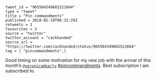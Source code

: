 ```
tweet_id = "965504349601521664"
type = "tweet"
title = "Pin commandments"
published = 2018-02-19T08:32:29Z
retweets = 1
favourites = 3
source = "twitter"
twitter_account = "cackhanded"
source_url = "https://twitter.com/cackhanded/status/965504349601521664"
tag = [ "pincommandments",]
```

Good timing on some motivation for my new job with the arrival of this month’s [`@veronicadearly`](https://twitter.com/veronicadearly) [#pincommandments](/tags/pincommandments/). Best subscription I am subscribed to.

<p class='image'><img src='https://mnf.m17s.net/2018/02/19/DWYpE1JX0AAIqjd.jpg' alt=''></p>

